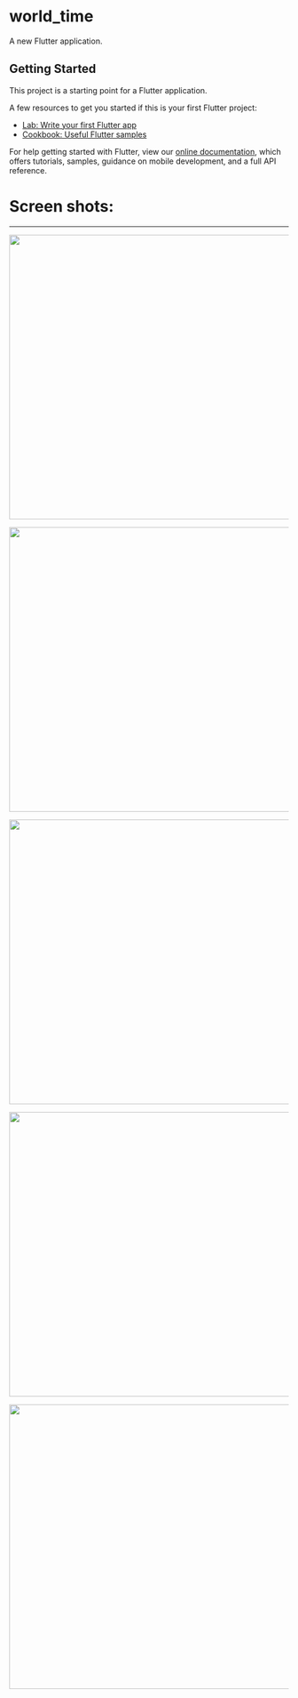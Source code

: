 # world_time

A new Flutter application.

## Getting Started

This project is a starting point for a Flutter application.

A few resources to get you started if this is your first Flutter project:

- [Lab: Write your first Flutter app](https://flutter.dev/docs/get-started/codelab)
- [Cookbook: Useful Flutter samples](https://flutter.dev/docs/cookbook)

For help getting started with Flutter, view our
[online documentation](https://flutter.dev/docs), which offers tutorials,
samples, guidance on mobile development, and a full API reference.

# Screen shots: 
---

<p align="center">
 <img src = "images/1.jpg" width = "512">
</p>

<p align="center">
 <img src = "images/2.jpg" width = "512">
</p>

<p align="center">
 <img src = "images/3.jpg" width = "512">
</p>

<p align="center">
 <img src = "images/4.jpg" width = "512">
</p>

<p align="center">
 <img src = "images/5.jpg" width = "512">
</p>
